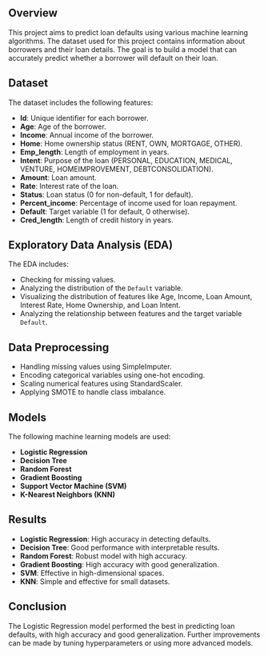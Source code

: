 ## Overview
This project aims to predict loan defaults using various machine learning algorithms. The dataset used for this project contains information about borrowers and their loan details. The goal is to build a model that can accurately predict whether a borrower will default on their loan.

## Dataset
The dataset includes the following features:
- **Id**: Unique identifier for each borrower.
- **Age**: Age of the borrower.
- **Income**: Annual income of the borrower.
- **Home**: Home ownership status (RENT, OWN, MORTGAGE, OTHER).
- **Emp_length**: Length of employment in years.
- **Intent**: Purpose of the loan (PERSONAL, EDUCATION, MEDICAL, VENTURE, HOMEIMPROVEMENT, DEBTCONSOLIDATION).
- **Amount**: Loan amount.
- **Rate**: Interest rate of the loan.
- **Status**: Loan status (0 for non-default, 1 for default).
- **Percent_income**: Percentage of income used for loan repayment.
- **Default**: Target variable (1 for default, 0 otherwise).
- **Cred_length**: Length of credit history in years.

## Exploratory Data Analysis (EDA)
The EDA includes:
- Checking for missing values.
- Analyzing the distribution of the `Default` variable.
- Visualizing the distribution of features like Age, Income, Loan Amount, Interest Rate, Home Ownership, and Loan Intent.
- Analyzing the relationship between features and the target variable `Default`.

## Data Preprocessing
- Handling missing values using SimpleImputer.
- Encoding categorical variables using one-hot encoding.
- Scaling numerical features using StandardScaler.
- Applying SMOTE to handle class imbalance.

## Models
The following machine learning models are used:
- **Logistic Regression**
- **Decision Tree**
- **Random Forest**
- **Gradient Boosting**
- **Support Vector Machine (SVM)**
- **K-Nearest Neighbors (KNN)**

## Results
- **Logistic Regression**: High accuracy in detecting defaults.
- **Decision Tree**: Good performance with interpretable results.
- **Random Forest**: Robust model with high accuracy.
- **Gradient Boosting**: High accuracy with good generalization.
- **SVM**: Effective in high-dimensional spaces.
- **KNN**: Simple and effective for small datasets.

## Conclusion
The Logistic Regression model performed the best in predicting loan defaults, with high accuracy and good generalization. Further improvements can be made by tuning hyperparameters or using more advanced models.

